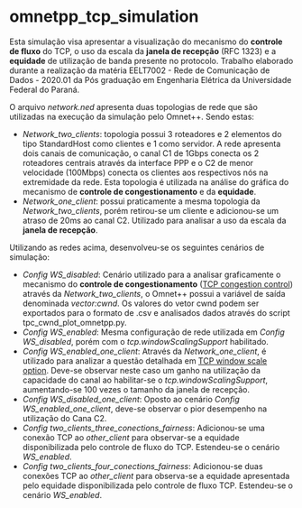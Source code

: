 # omnetpp_tcp_simulation


Esta simulação visa apresentar a visualização do mecanismo do **controle de fluxo** do TCP, o uso da escala da **janela de recepção** (RFC 1323) e a **equidade** de utilização de banda presente no protocolo. Trabalho elaborado durante a realização da matéria EELT7002 - Rede de Comunicação de Dados - 2020.01 da Pós graduação em Engenharia Elétrica da Universidade Federal do Paraná. 

O arquivo *network.ned* apresenta duas topologias de rede que são utilizadas na execução da simulação pelo Omnet++. Sendo estas:

* *Network_two_clients*: topologia possui 3 roteadores e 2 elementos do tipo StandardHost como clientes e 1 como servidor. A rede apresenta dois canais de comunicação, o canal C1 de 1Gbps conecta os 2 roteadores centrais através da interface PPP e o C2 de menor velocidade (100Mbps) conecta os clientes aos respectivos nós na extremidade da rede. Esta topologia é utilizada na análise do gráfica do mecanismo de **controle de congestionamento** e da **equidade**.
* *Network_one_client*: possui praticamente a mesma topologia da *Network_two_clients*, porém retirou-se um cliente e adicionou-se um atraso de 20ms ao canal C2. Utilizado para analisar a uso da escala da **janela de recepção**.

Utilizando as redes acima, desenvolveu-se os seguintes cenários de simulação:

* *Config WS_disabled*: Cenário utilizado para a analisar graficamente o mecanismo do **controle de congestionamento** ([TCP congestion control](https://en.wikipedia.org/wiki/TCP_congestion_control)) através da *Network_two_clients*, o Omnet++ possui a variável de saída denominada *vector:cwnd*. Os valores do vetor cwnd podem ser exportados para o formato de .csv e analisados dados através do script tpc_cwnd_plot_omnetpp.py.
* *Config WS_enabled*: Mesma configuração de rede utilizada em *Config WS_disabled*, porém com o *tcp.windowScalingSupport* habilitado.
* *Config WS_enabled_one_client*: Através da *Network_one_client*, é utilizado para analizar a questão detalhada em [TCP window scale option](https://en.wikipedia.org/wiki/TCP_window_scale_option#:~:text=The%20TCP%20window%20scale%20option,long%20fat%20networks%20(LFNs).). Deve-se observar neste caso um ganho na utilização da capacidade do canal ao habilitar-se o *tcp.windowScalingSupport*, aumentando-se 100 vezes o tamanho da janela de recepção.
* *Config WS_disabled_one_client*: Oposto ao cenário *Config WS_enabled_one_client*, deve-se observar o pior desempenho na utilização do Cana C2.
* *Config two_clients_three_conections_fairness*: Adicionou-se uma conexão TCP ao *other_client* para observar-se a equidade disponibilizada pelo controle de fluxo do TCP. Estendeu-se o cenário *WS_enabled*. 
* *Config two_clients_four_conections_fairness*: Adicionou-se duas conexões TCP ao *other_client* para observa-se a equidade apresentada pelo equidade disponibilizada pelo controle de fluxo TCP. Estendeu-se o cenário *WS_enabled*. 




